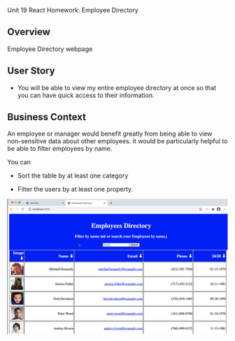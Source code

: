 Unit 19 React Homework: Employee Directory

## Overview

Employee Directory webpage

## User Story

* You will be able to view my entire employee directory at once so that you can have quick access to their information.

## Business Context

An employee or manager would benefit greatly from being able to view non-sensitive data about other employees. It would be particularly helpful to be able to filter employees by name.


You can

  * Sort the table by at least one category

  * Filter the users by at least one property.

![](./Screenshot.png)



